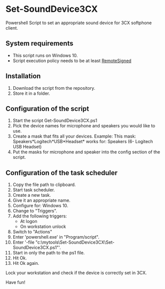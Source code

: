 # Set-SoundDevice3CX
Powershell Script to set an appropriate sound device for 3CX softphone client.

## System requirements
- This script runs on Windows 10.
- Script execution policy needs to be at least [RemoteSigned](https://technet.microsoft.com/en-us/library/ee176961.aspx)

## Installation
1. Download the script from the repository.
2. Store it in a folder.

## Configuration of the script
1. Start the script Get-SoundDevice3CX.ps1
2. Pick the device names for microphone and speakers you would like to use.
3. Create a mask that fits all your devices.
   Example: This mask: Speakers\*Logitech\*USB\*Headset\* works for: Speakers (6- Logitech USB Headset)
4. Put the masks for microphone and speaker into the config section of the script.

## Configuration of the task scheduler
1. Copy the file path to clipboard.
2. Start task scheduler.
3. Create a new task.
4. Give it an appropriate name.
5. Configure for: Windows 10.
6. Change to "Triggers".
7. Add the following triggers:
   - At logon
   - On workstation unlock
8. Switch to "Actions"
9. Enter 'powershell.exe' in "Program/script".
10. Enter '-file "c:\mytools\Set-SoundDevice3CX\Set-SoundDevice3CX.ps1"'.
11. Start in only the path to the ps1 file.
12. Hit Ok.
13. Hit Ok again.

Lock your workstation and check if the device is correctly set in 3CX.

Have fun!
